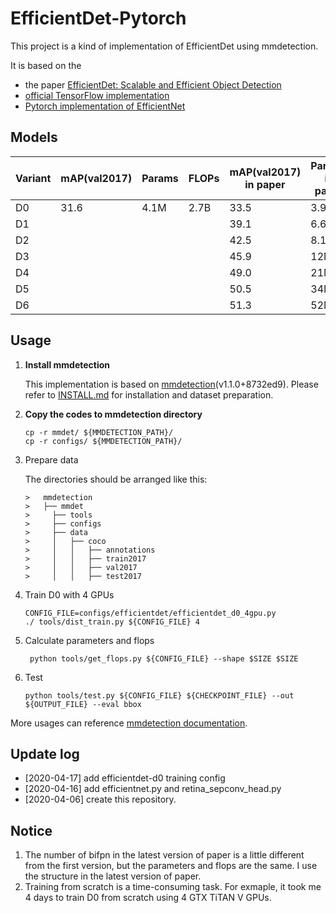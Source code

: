 # EfficientDet-Pytorch
This project is a kind of implementation of EfficientDet using mmdetection.

It is based on the

* the paper [EfficientDet: Scalable and Efficient Object Detection](https://arxiv.org/abs/1911.09070)
* [official TensorFlow implementation](https://github.com/google/automl)
* [Pytorch implementation of EfficientNet](https://github.com/lukemelas/EfficientNet-PyTorch)

## Models

| Variant | mAP(val2017) | Params | FLOPs | mAP(val2017) in paper | Params in paper | FLOPs in paper |
| ------- | ------------ | ------ | ----- | --------------------- | --------------- | -------------- |
| D0      | 31.6         | 4.1M   | 2.7B  | 33.5                  | 3.9M            | 2.5B           |
| D1      |              |        |       | 39.1                  | 6.6M            | 6.1B           |
| D2      |              |        |       | 42.5                  | 8.1M            | 11B            |
| D3      |              |        |       | 45.9                  | 12M             | 25B            |
| D4      |              |        |       | 49.0                  | 21M             | 55B            |
| D5      |              |        |       | 50.5                  | 34M             | 135B           |
| D6      |              |        |       | 51.3                  | 52M             | 226B           |

## Usage

1. **Install mmdetection**

   This implementation is based on [mmdetection](https://github.com/open-mmlab/mmdetection)(v1.1.0+8732ed9). Please refer to [INSTALL.md](docs/INSTALL.md) for installation and dataset preparation.

2. **Copy the codes to mmdetection directory**

   ```shell
   cp -r mmdet/ ${MMDETECTION_PATH}/
   cp -r configs/ ${MMDETECTION_PATH}/
   ```

 3. Prepare data

     The directories should be arranged like this:
     
        >   mmdetection
        > 	├── mmdet
        >     ├── tools
        >     ├── configs
        >     ├── data
        >     │   ├── coco
        >     │   │   ├── annotations
        >     │   │   ├── train2017
        >     │   │   ├── val2017
        >     │   │   ├── test2017


 4. Train D0 with 4 GPUs

    ```shell
    CONFIG_FILE=configs/efficientdet/efficientdet_d0_4gpu.py
    ./ tools/dist_train.py ${CONFIG_FILE} 4
    ```

 5. Calculate parameters and flops

     ```shell
      python tools/get_flops.py ${CONFIG_FILE} --shape $SIZE $SIZE
     ```

6. Test 

   ```shell
   python tools/test.py ${CONFIG_FILE} ${CHECKPOINT_FILE} --out  ${OUTPUT_FILE} --eval bbox
   ```

More usages can reference [mmdetection documentation](https://mmdetection.readthedocs.io/en/latest/GETTING_STARTED.html#inference-with-pretrained-models).

## Update log

- [2020-04-17] add efficientdet-d0 training config
- [2020-04-16] add efficientnet.py and retina_sepconv_head.py
- [2020-04-06] create this repository.

## Notice

1. The number of bifpn in the latest version of paper is a little different from the first version, but the parameters and flops are the same. I use the structure in the latest version of paper.
2. Training from scratch is a time-consuming task. For exmaple, it took me 4 days to train D0 from scratch using 4 GTX TiTAN V GPUs.




